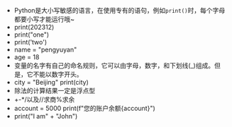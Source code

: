 - Python是大小写敏感的语言，在使用专有的语句，例如`print()`时，每个字母都要小写才能运行哦~
- print(202312)
- print("one")
- print('two')
- name = "pengyuyan"
- age = 18
- 变量的名字有自己的命名规则，它可以由字母，数字，和下划线(_)组成。但是，它不能以数字开头。
- city = "Beijing"   print(city)
- 除法的计算结果一定是浮点型
- +-*/以及//求商%求余
- account = 5000
print(f"您的账户余额{account}")
- print("I am" + "John")
<!--stackedit_data:
eyJoaXN0b3J5IjpbLTM5MTcxMjg1MCwtMTY5OTQxMjA4OCw5Nz
MxNzczNzZdfQ==
-->